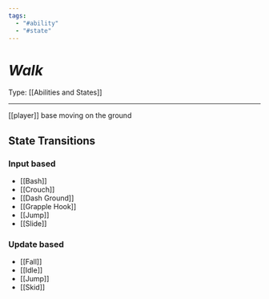 ```yaml
---
tags:
  - "#ability"
  - "#state"
---
```


# _Walk_

Type: [[Abilities and States]]

----


[[player]] base moving on the ground


## State Transitions

### Input based

* [[Bash]]
* [[Crouch]]
* [[Dash Ground]]
* [[Grapple Hook]]
* [[Jump]]
* [[Slide]]


### Update based

* [[Fall]]
* [[Idle]]
* [[Jump]]
* [[Skid]]
